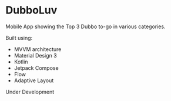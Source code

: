# DubboLuv
Mobile App showing the Top 3 Dubbo to-go in various categories.

Built using:
- MVVM architecture
- Material Design 3
- Kotlin
- Jetpack Compose
- Flow
- Adaptive Layout

Under Development

